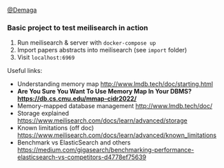 [@Demaga](https://github.com/Demaga)

### Basic project to test meilisearch in action

1. Run meilisearch & server with `docker-compose up`
2. Import papers abstracts into meilisearch (see `import` folder)
3. Visit `localhost:6969`

Useful links:

- Understanding memory map http://www.lmdb.tech/doc/starting.html
- **Are You Sure You Want To Use Memory Map In Your DBMS? https://db.cs.cmu.edu/mmap-cidr2022/**
- Memory-mapped database management http://www.lmdb.tech/doc/
- Storage explained https://www.meilisearch.com/docs/learn/advanced/storage
- Known limitations (off doc) https://www.meilisearch.com/docs/learn/advanced/known_limitations
- Benchmark vs ElasticSearch and others https://medium.com/gigasearch/benchmarking-performance-elasticsearch-vs-competitors-d4778ef75639
